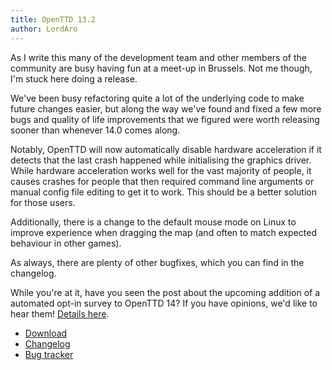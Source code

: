```yaml
---
title: OpenTTD 13.2
author: LordAro
---
```


As I write this many of the development team and other members of the community are busy having fun at a meet-up in Brussels.
Not me though, I'm stuck here doing a release.

We've been busy refactoring quite a lot of the underlying code to make future changes easier, but along the way we've found and fixed a few more bugs and quality of life improvements that we figured were worth releasing sooner than whenever 14.0 comes along.

Notably, OpenTTD will now automatically disable hardware acceleration if it detects that the last crash happened while initialising the graphics driver.
While hardware acceleration works well for the vast majority of people, it causes crashes for people that then required command line arguments or manual config file editing to get it to work.
This should be a better solution for those users.

Additionally, there is a change to the default mouse mode on Linux to improve experience when dragging the map (and often to match expected behaviour in other games).

As always, there are plenty of other bugfixes, which you can find in the changelog.

While you're at it, have you seen the post about the upcoming addition of a automated opt-in survey to OpenTTD 14?
If you have opinions, we'd like to hear them!
[Details here](https://www.openttd.org/news/2023/05/14/policy-and-survey).

* [Download](https://www.openttd.org/downloads/openttd-releases/latest)
* [Changelog](https://cdn.openttd.org/openttd-releases/13.2/changelog.txt)
* [Bug tracker](https://github.com/OpenTTD/OpenTTD/issues)

